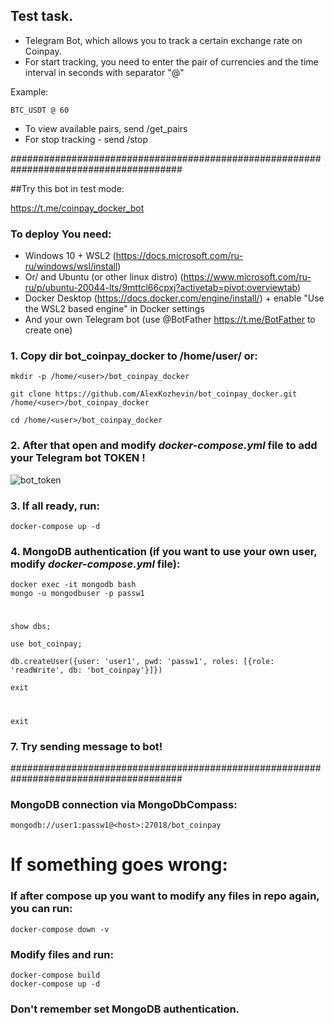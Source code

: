 ## Test task.

- Telegram Bot, which allows you to track a certain exchange rate on Coinpay.
- For start tracking, you need to enter the pair of currencies and the time interval 
in seconds with separator "@"

Example:

    BTC_USDT @ 60

- To view available pairs, send /get_pairs
- For stop tracking - send /stop

#######################################################################################

##Try this bot in test mode:

https://t.me/coinpay_docker_bot

### To deploy You need:
- Windows 10 + WSL2 (https://docs.microsoft.com/ru-ru/windows/wsl/install)
- Or/ and Ubuntu (or other linux distro)
  (https://www.microsoft.com/ru-ru/p/ubuntu-20044-lts/9mttcl66cpxj?activetab=pivot:overviewtab)
- Docker Desktop (https://docs.docker.com/engine/install/) + enable "Use the WSL2 based engine" in Docker settings
- And your own Telegram bot (use @BotFather https://t.me/BotFather to create one)

### 1. Copy dir bot_coinpay_docker to /home/user/ or:
    mkdir -p /home/<user>/bot_coinpay_docker

    git clone https://github.com/AlexKozhevin/bot_coinpay_docker.git /home/<user>/bot_coinpay_docker

    cd /home/<user>/bot_coinpay_docker

### 2. After that open and modify ***docker-compose.yml*** file to add your Telegram bot TOKEN !
![bot_token](https://user-images.githubusercontent.com/64017080/167243944-bd8d2a76-8cc4-455b-a030-0bed375f1575.png)

### 3. If all ready, run:

    docker-compose up -d

### 4. MongoDB authentication (if you want to use your own user, modify ***docker-compose.yml*** file):

    docker exec -it mongodb bash
    mongo -u mongodbuser -p passw1
#
    show dbs;

    use bot_coinpay;

    db.createUser({user: 'user1', pwd: 'passw1', roles: [{role: 'readWrite', db: 'bot_coinpay'}]})

    exit

#
    exit

### 7. Try sending message to bot!

#######################################################################################

### MongoDB connection via MongoDbCompass:

    mongodb://user1:passw1@<host>:27018/bot_coinpay

# If something goes wrong:


### If after compose up you want to modify any files in repo again, you can run:

    docker-compose down -v

### Modify files and run:

    docker-compose build
    docker-compose up -d

### Don't remember set MongoDB authentication.
